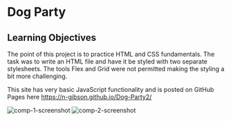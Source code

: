 # Dog Party 

## Learning Objectives 
The point of this project is to practice HTML and CSS fundamentals. The task was to write an HTML file and have it be styled with two separate stylesheets. The tools Flex and Grid were not permitted making the styling a bit more challenging. 

This site has very basic JavaScript functionality and is posted on GitHub Pages here https://n-gibson.github.io/Dog-Party2/

![comp-1-screenshot](https://user-images.githubusercontent.com/49107377/60378941-b2563500-99e7-11e9-974c-2ba002f0892c.png)
![comp-2-screenshot](https://user-images.githubusercontent.com/49107377/60378942-b4b88f00-99e7-11e9-848d-82f4e95fd14c.png)
